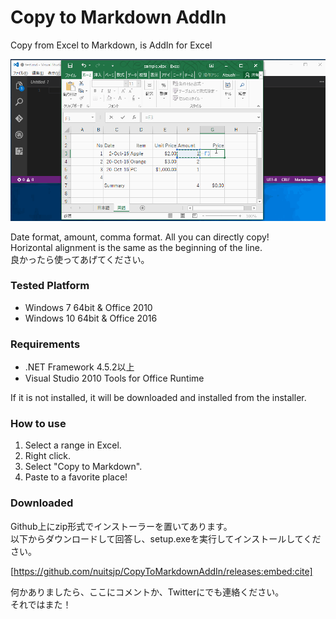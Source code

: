 # Copy to Markdown AddIn

Copy from Excel to Markdown, is AddIn for Excel

![screenshot](docs/images/screenshot.gif)  

Date format, amount, comma format. All you can directly copy!    
Horizontal alignment is the same as the beginning of the line.  
良かったら使ってあげてください。  

### Tested Platform  

* Windows 7 64bit & Office 2010  
* Windows 10 64bit & Office 2016


### Requirements  

* .NET Framework 4.5.2以上  
* Visual Studio 2010 Tools for Office Runtime

If it is not installed, it will be downloaded and installed from the installer.  


### How to use  

1. Select a range in Excel. 
2. Right click. 
3. Select "Copy to Markdown". 
4. Paste to a favorite place!

### Downloaded  

Github上にzip形式でインストーラーを置いてあります。  
以下からダウンロードして回答し、setup.exeを実行してインストールしてください。  

[https://github.com/nuitsjp/CopyToMarkdownAddIn/releases:embed:cite]

何かありましたら、ここにコメントか、Twitterにでも連絡ください。  
それではまた！  